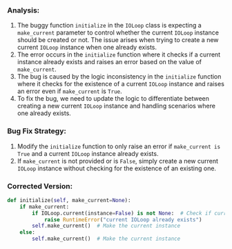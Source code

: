 ### Analysis:
1. The buggy function `initialize` in the `IOLoop` class is expecting a `make_current` parameter to control whether the current `IOLoop` instance should be created or not. The issue arises when trying to create a new current `IOLoop` instance when one already exists.
2. The error occurs in the `initialize` function where it checks if a current instance already exists and raises an error based on the value of `make_current`.
3. The bug is caused by the logic inconsistency in the `initialize` function where it checks for the existence of a current `IOLoop` instance and raises an error even if `make_current` is `True`.
4. To fix the bug, we need to update the logic to differentiate between creating a new current `IOLoop` instance and handling scenarios where one already exists.

### Bug Fix Strategy:
1. Modify the `initialize` function to only raise an error if `make_current is True` and a current `IOLoop` instance already exists.
2. If `make_current` is not provided or is `False`, simply create a new current `IOLoop` instance without checking for the existence of an existing one.

### Corrected Version:
```python
def initialize(self, make_current=None):
    if make_current:
        if IOLoop.current(instance=False) is not None:  # Check if current instance already exists
            raise RuntimeError("current IOLoop already exists")
        self.make_current()  # Make the current instance
    else:
        self.make_current()  # Make the current instance
```